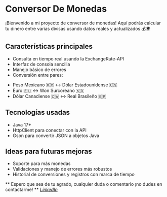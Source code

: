 # Conversor De Monedas
¡Bienvenido a mi proyecto de conversor de monedas!  Aquí podrás calcular tu dinero entre varias divisas usando datos reales y actualizados 💰🌍

## Características principales
* Consulta en tiempo real usando la ExchangeRate-API
* Interfaz de consola sencilla 
* Manejo básico de errores
* Conversión entre pares:
- Peso Mexicano 🇲🇽 ↔ Dólar Estadounidense 🇺🇸
- Euro 🇪🇺 ↔ Won Surcoreano 🇰🇷
- Dólar Canadiense 🇨🇦 ↔ Real Brasileño 🇧🇷

## Tecnologías usadas
- Java 17+ 
- HttpClient para conectar con la API 
- Gson para convertir JSON a objetos Java 

## Ideas para futuras mejoras
- Soporte para más monedas
- Validaciones y manejo de errores más robustos
- Historial de conversiones y registros con marca de tiempo

** Espero que sea de tu agrado, cualquier duda o comentario ¡no dudes en contactarme! **
*[LinkedIn](https://www.linkedin.com/in/lorena-raygoza09/)*

